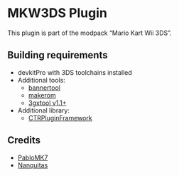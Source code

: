 # MKW3DS Plugin

This plugin is part of the modpack “Mario Kart Wii 3DS”.

## Building requirements

- devkitPro with 3DS toolchains installed
- Additional tools:
    - [bannertool](https://github.com/Steveice10/bannertool/releases)
    - [makerom](https://github.com/3DSGuy/Project_CTR/releases/latest)
    - [3gxtool v1.1+](https://gitlab.com/thepixellizeross/3gxtool/-/releases)
- Additional library:
    - [CTRPluginFramework](https://gitlab.com/thepixellizeross/ctrpluginframework/-/releases)

## Credits

- [PabloMK7](https://github.com/PabloMK7)
- [Nanquitas](https://github.com/Nanquitas)